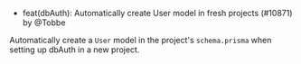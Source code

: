 - feat(dbAuth): Automatically create User model in fresh projects (#10871) by @Tobbe

Automatically create a `User` model in the project's `schema.prisma` when setting up dbAuth in a new project.
